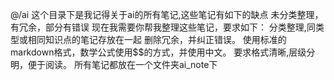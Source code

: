 @/ai 这个目录下是我记得关于ai的所有笔记,这些笔记有如下的缺点
未分类整理，有冗余，部分有错误
现在我需要你帮我整理这些笔记，要求如下：
分类整理,同类型或相同知识点的笔记存放在一起
删除冗余，并纠正错误。
使用标准的markdown格式，数学公式使用$$的方式，并使用中文。
要求格式清晰,层级分明，便于阅读。
所有笔记都放在一个文件夹ai_note下



